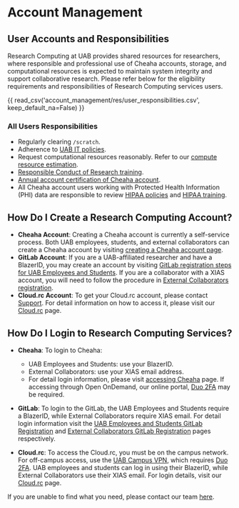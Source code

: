 # Account Management

## User Accounts and Responsibilities

Research Computing at UAB provides shared resources for researchers, where responsible and professional use of Cheaha accounts, storage, and computational resources is expected to maintain system integrity and support collaborative research. Please refer below for the eligibility requirements and responsibilities of Research Computing services users.

{{ read_csv('account_management/res/user_responsibilities.csv', keep_default_na=False) }}

### All Users Responsibilities

- Regularly clearing `/scratch`.
- Adherence to [UAB IT policies](https://www.uab.edu/it/home/policies).
- Request computational resources reasonably. Refer to our [compute resource estimation](../cheaha/job_efficiency.md#estimating-compute-resources).
- [Responsible Conduct of Research training](https://www.uab.edu/research/home/responsible-conduct-of-research).
- [Annual account certification of Cheaha account](../account_management/cheaha_account.md#account-requires-certification).
- All Cheaha account users working with Protected Health Information (PHI) data are responsible to review [HIPAA policies](https://www.uab.edu/it/home/policies/compliance/hipaa) and
[HIPAA training](https://www.uab.edu/compliance/areas-of-focus/privacy/training).

## How Do I Create a Research Computing Account?

- **Cheaha Account**: Creating a Cheaha account is currently a self-service process. Both UAB employees, students, and external collaborators can create a Cheaha account by visiting [creating a Cheaha account page](./cheaha_account.md).
- **GitLab Account**: If you are a UAB-affiliated researcher and have a BlazerID, you may create an account by visiting [GitLab registration steps for UAB Employees and Students](./gitlab_account.md#uab-gitlab-registration). If you are a collaborator with a XIAS account, you will need to follow the procedure in [External Collaborators registration](./gitlab_account.md#xias-external-collaborator-registration).
- **Cloud.rc Account**: To get your Cloud.rc account, please contact [Support](../help/support.md). For detail information on how to access it, please visit our [Cloud.rc](../uab_cloud/index.md) page.

## How Do I Login to Research Computing Services?

- **Cheaha**: To login to Cheaha:
    - UAB Employees and Students: use your BlazerID.
    - External Collaborators: use your XIAS email address.
    - For detail login information, please visit [accessing Cheaha](../cheaha/getting_started.md#accessing-cheaha) page.  If accessing through Open OnDemand, our online portal, [Duo 2FA](https://www.uab.edu/it/home/security/2-factor) may be required.

- **GitLab**: To login  to the GitLab, the UAB Employees and Students require a BlazerID, while External Collaborators require XIAS email. For detail login information visit the [UAB Employees and Students GitLab Registration](./gitlab_account.md#uab-gitlab-registration) and [External Collaborators GitLab Registration](./gitlab_account.md#xias-external-collaborator-registration) pages respectively.

- **Cloud.rc**: To access the Cloud.rc, you must be on the campus network. For off-campus access, use the [UAB Campus VPN](https://www.uab.edu/it/home/tech-solutions/network/vpn), which requires [Duo 2FA](https://www.uab.edu/it/home/security/2-factor).
UAB employees and students can log in using their BlazerID, while External Collaborators use their XIAS email. For login details, visit our [Cloud.rc](../uab_cloud/index.md#first-steps) page.

If you are unable to find what you need, please contact our team [here](../index.md#how-to-contact-us).
